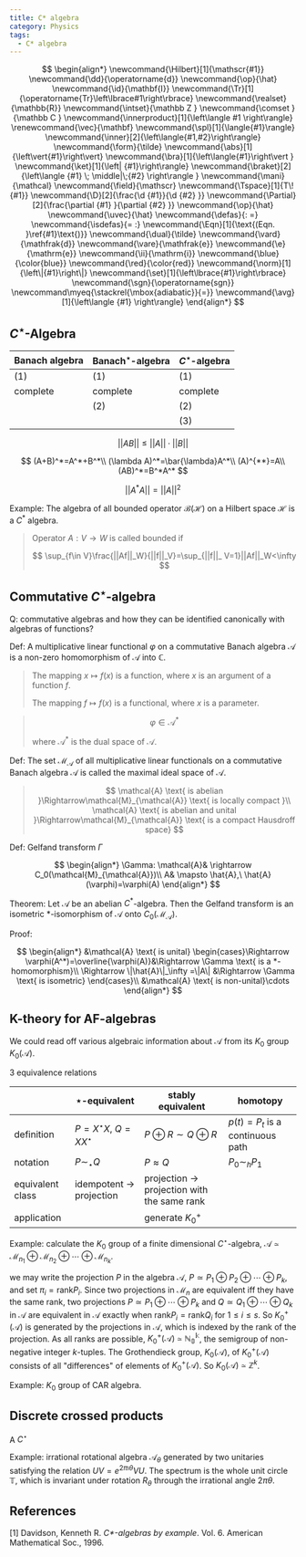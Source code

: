 ```yaml
---
title: C* algebra
category: Physics
tags:
  - C* algebra
---
```


$$
\begin{align*}
\newcommand{\Hilbert}[1]{\mathscr{#1}}
\newcommand{\dd}{\operatorname{d}}
\newcommand{\op}{\hat}
\newcommand{\id}{\mathbf{I}}
\newcommand{\Tr}[1]{\operatorname{Tr}\left\lbrace#1\right\rbrace}
\newcommand{\realset}{\mathbb{R}}
\newcommand{\intset}{\mathbb Z }
\newcommand{\comset }{\mathbb C }
\newcommand{\innerproduct}[1]{\left\langle #1 \right\rangle}
\renewcommand{\vec}{\mathbf}
\newcommand{\spl}[1]{\langle{#1}\rangle}
\newcommand{\inner}[2]{\left\langle{#1,#2}\right\rangle}
\newcommand{\form}{\tilde}
\newcommand{\abs}[1]{\left\vert{#1}\right\vert}
\newcommand{\bra}[1]{\left\langle{#1}\right\vert }
\newcommand{\ket}[1]{\left| {#1}\right\rangle}
\newcommand{\braket}[2]{\left\langle {#1} \; \middle|\;{#2} \right\rangle }
\newcommand{\mani}{\mathcal}
\newcommand{\field}{\mathscr}
\newcommand{\Tspace}[1]{T\! {#1}}
\newcommand{\D}[2]{\frac{\d {#1}}{\d {#2} }}
\newcommand{\Partial}[2]{\frac{\partial {#1} }{\partial {#2} }}
\newcommand{\op}{\hat}
\newcommand{\uvec}{\hat}
\newcommand{\defas}{: =}
\newcommand{\isdefas}{= :}
\newcommand{\Eqn}[1]{\text{(Eqn. }\ref{#1}\text{)}}
\newcommand{\dual}{\tilde}
\newcommand{\vard}{\mathfrak{d}}
\newcommand{\vare}{\mathfrak{e}}
\newcommand{\e}{\mathrm{e}}
\newcommand{\ii}{\mathrm{i}}
\newcommand{\blue}{\color{blue}}
\newcommand{\red}{\color{red}}
\newcommand{\norm}[1]{\left\|{#1}\right\|}
\newcommand{\set}[1]{\left\lbrace{#1}\right\rbrace}
\newcommand{\sgn}{\operatorname{sgn}}
\newcommand\myeq{\stackrel{\mbox{adiabatic}}{=}}
\newcommand{\avg}[1]{\left\langle {#1} \right\rangle}
\end{align*}
$$


## $C^\star$-Algebra

| Banach algebra | Banach$^\star$-algebra | $C^\star$-algebra |
| -------------- | ---------------------- | ----------------- |
| (1)            | (1)                    | (1)               |
| complete       | complete               | complete          |
|                | (2)                    | (2)               |
|                |                        | (3)               |


$$
||AB||\le||A||\cdot||B||
$$


$$
(A+B)^*=A^*+B^*\\
(\lambda A)^*=\bar{\lambda}A^*\\
(A)^{**}=A\\
(AB)^*=B^*A^*
$$



$$
||A^*A||=||A||^2
$$

Example: The algebra of all bounded operator $\mathcal{B}(\mathcal{H})$ on a Hilbert space $\mathcal{H}$ is a $C^*$ algebra.

>Operator $A: V\rightarrow W$ is called bounded if
>
>$$
>\sup_{f\in V}\frac{||Af||_W}{||f||_V}=\sup_{||f||_ V=1}||Af||_W<\infty
>$$

## Commutative $C^\star$-algebra

Q: commutative algebras and how they can be identified canonically with algebras of functions?

Def: A multiplicative linear functional $\varphi$ on a commutative Banach algebra $\mathcal{A}$ is a non-zero homomorphism of $\mathcal{A}$ into $\mathbb{C}$.

>The mapping $x\mapsto f(x)$ is a function, where $x$ is an argument of a function $f$.
>
>The mapping $f\mapsto f(x)$ is a functional, where $x$ is a parameter.

>$$
>\varphi\in \mathcal{A}^*
>$$
>
>where $\mathcal{A}^*$ is the dual space of $\mathcal{A}$.

Def: The set $\mathcal{M}_{\mathcal{A}}$ of all multiplicative linear functionals on a commutative Banach algebra $\mathcal{A}$ is called the maximal ideal space of $\mathcal{A}$.

>$$
>\mathcal{A} \text{ is abelian }\Rightarrow\mathcal{M}_{\mathcal{A}} \text{ is locally compact }\\
>\mathcal{A} \text{ is abelian and unital }\Rightarrow\mathcal{M}_{\mathcal{A}} \text{ is a compact Hausdroff space}
>$$

Def: Gelfand transform $\Gamma$

$$
\begin{align*}
\Gamma: \mathcal{A}& \rightarrow C_0(\mathcal{M}_{\mathcal{A}})\\
A& \mapsto \hat{A},\ \hat{A}(\varphi)=\varphi(A)
\end{align*}
$$

Theorem: Let $\mathcal{A}$ be an abelian $C^*$-algebra. Then the Gelfand transform is an isometric *-isomorphism of $\mathcal{A}$ onto $C_0(\mathcal{M}_\mathcal{A})$.

Proof: 

$$
\begin{align*}
&\mathcal{A} \text{ is unital} \begin{cases}\Rightarrow \varphi(A^*)=\overline{\varphi(A)}&\Rightarrow \Gamma \text{ is a *-homomorphism}\\
\Rightarrow \|\hat{A}\|_\infty =\|A\| &\Rightarrow \Gamma \text{ is isometric}
\end{cases}\\
&\mathcal{A} \text{ is non-unital}\cdots
\end{align*}
$$


## K-theory for AF-algebras

We could read off various algebraic information about $\mathcal{A}$ from its $K_0$ group $K_0(\mathcal{A})$.

3 equivalence relations

|                   | $\star$-equivalent                  | stably equivalent                                      | homotopy                        |
| ----------------- | ----------------------------------- | ------------------------------------------------------ | ------------------------------- |
| definition        | $P=X^\star X,\ Q=XX^\star$          | $P\oplus R\sim Q\oplus R$                              | $p(t)=P_t$ is a continuous path |
| notation          | $P\sim_\star Q$                     | $P\approx Q$                                           | $P_0\sim_h P_1$                 |
| equivalent  class | idempotent $\rightarrow$ projection | projection $\rightarrow$ projection with the same rank |                                 |
| application       |                                     | generate $K^+ _ 0$                                       |                                 |

Example: calculate the $K_0$ group of a finite dimensional $C^\star$-algebra, $\mathcal{A}\simeq \mathcal{M}_{n_1}\oplus \mathcal{M}_{n_2}\oplus \cdots\oplus \mathcal{M}_{n_k}$. 

we may write the projection $P$ in the algebra $\mathcal{A}$, $P\simeq P_1\oplus P_2\oplus\cdots\oplus P_k$, and set $\pi_i=\text{rank} P_i$. Since two projections in $\mathcal{M}_n$ are equivalent iff they have the same rank, two projections $P\simeq P_1\oplus\cdots\oplus P_k$ and $Q\simeq Q_1\oplus\cdots\oplus Q_k$ in $\mathcal{A}$ are equivalent in $\mathcal{A}$ exactly when $\text{rank}P_i=\text{rank}Q_i$ for $1\le i\le s$. So $K ^ + _ 0(\mathcal{A})$ is generated by the projections in $\mathcal{A}$, which is indexed by the rank of the projection. As all ranks are possible, $K^+ _ 0(\mathcal{A})\simeq\mathbb{\mathbb{N}^k_0}$, the semigroup of non-negative integer $k$-tuples. The Grothendieck group, $K_0(\mathcal{A})$, of $K^+ _ 0(\mathcal{A})$ consists of all "differences" of elements of $K^+ _ 0(\mathcal{A})$. So $K_0(\mathcal{A})\simeq \mathbb{Z}^k$.

Example: $K_0$ group of CAR algebra.

## Discrete crossed products

A $C^\star$

Example: irrational rotational algebra $\mathcal{A}_\theta$ generated by two unitaries satisfying the relation $UV=e^{2\pi\imath\theta}VU$. The spectrum is the whole unit circle $\mathbb{T}$, which is invariant under rotation $R_\theta$ through the irrational angle $2\pi \theta$. 



## References

[1] Davidson, Kenneth R. *C\*-algebras by example*. Vol. 6. American Mathematical Soc., 1996.